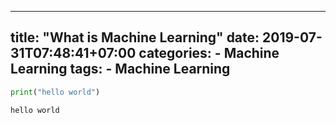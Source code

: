 
---
title: "What is Machine Learning"
date: 2019-07-31T07:48:41+07:00
categories:
    - Machine Learning
tags:
    - Machine Learning
---



```python
print("hello world")
```

    hello world

